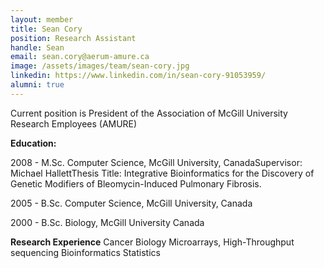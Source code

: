 ```yaml
---
layout: member
title: Sean Cory
position: Research Assistant
handle: Sean
email: sean.cory@aerum-amure.ca
image: /assets/images/team/sean-cory.jpg
linkedin: https://www.linkedin.com/in/sean-cory-91053959/
alumni: true
---
```


Current position is President of the Association of McGill University Research Employees (AMURE)

<strong>Education:</strong>


2008 - M.Sc. Computer Science, McGill University, CanadaSupervisor: Michael HallettThesis Title: Integrative Bioinformatics for the Discovery of Genetic Modifiers of Bleomycin-Induced Pulmonary Fibrosis.

2005 - B.Sc. Computer Science, McGill University, Canada

2000 - B.Sc. Biology, McGill University Canada

<strong>Research Experience</strong>
Cancer Biology
Microarrays, High-Throughput sequencing
Bioinformatics
Statistics

&nbsp;
